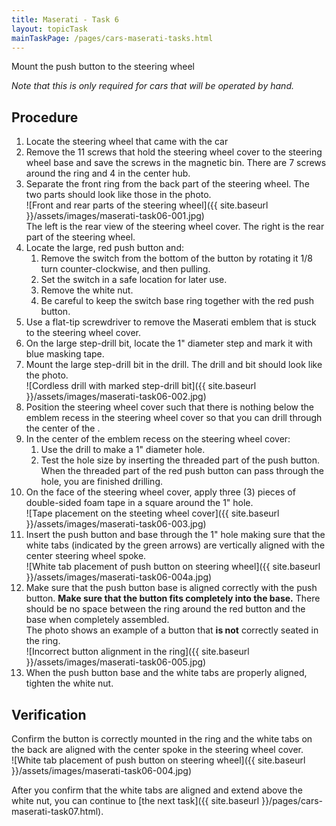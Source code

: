 ```yaml
---
title: Maserati - Task 6
layout: topicTask
mainTaskPage: /pages/cars-maserati-tasks.html
---
```


Mount the push button to the steering wheel

_Note that this is only required for cars that will be operated by hand._

## Procedure

1. Locate the steering wheel that came with the car
2. Remove the 11 screws that hold the steering wheel cover to the steering wheel base and save the screws in the magnetic bin. There are 7 screws around the ring and 4 in the center hub.
3. Separate the front ring from the back part of the steering wheel. The two parts should look like those in the photo.<br>![Front and rear parts of the steering wheel]({{ site.baseurl }}/assets/images/maserati-task06-001.jpg)<br>The left is the rear view of the steering wheel cover. The right is the rear part of the steering wheel.<br>
4. Locate the large, red push button and:
	1.  Remove the switch from the bottom of the button by rotating it 1/8 turn counter-clockwise, and then pulling.
	2.  Set the switch in a safe location for later use.
	2.  Remove the white nut.
	3.  Be careful to keep the switch base ring together with the red push button.
4. Use a flat-tip screwdriver to remove the Maserati emblem that is stuck to the steering wheel cover.
5. On the large step-drill bit, locate the 1" diameter step and mark it with blue masking tape.
5. Mount the large step-drill bit in the drill. The drill and bit should look like the photo.<br>![Cordless drill with marked step-drill bit]({{ site.baseurl }}/assets/images/maserati-task06-002.jpg)
6. Position the steering wheel cover such that there is nothing below the emblem recess in the steering wheel cover so that you can drill through the center of the .
6. In the center of the emblem recess on the steering wheel cover:
	1. Use the drill to make a 1" diameter hole. 
	1. Test the hole size by inserting the threaded part of the push button. When the threaded part of the red push button can pass through the hole, you are finished drilling.
7. On the face of the steering wheel cover, apply three (3) pieces of double-sided foam tape in a square around the 1" hole.<br> ![Tape placement on the steeting wheel cover]({{ site.baseurl }}/assets/images/maserati-task06-003.jpg)
8. Insert the push button and base through the 1" hole making sure that the white tabs (indicated by the green arrows) are vertically aligned with the center steering wheel spoke.<br> ![White tab placement of push button on steering wheel]({{ site.baseurl }}/assets/images/maserati-task06-004a.jpg)
9. Make sure that the push button base is aligned correctly with the push button. **Make sure that the button fits completely into the base.** There should be no space between the ring around the red button and the base when completely assembled.<br>The photo shows an example of a button that **is not** correctly seated in the ring.<br> ![Incorrect button alignment in the ring]({{ site.baseurl }}/assets/images/maserati-task06-005.jpg)
10. When the push button base and the white tabs are properly aligned, tighten the white nut.

## Verification

Confirm the button is correctly mounted in the ring and the white tabs on the back are aligned with the center spoke in the steering wheel cover. <br> ![White tab placement of push button on steering wheel]({{ site.baseurl }}/assets/images/maserati-task06-004.jpg)

After you confirm that the white tabs are aligned and extend above the white nut, you can continue to [the next task]({{ site.baseurl }}/pages/cars-maserati-task07.html).
